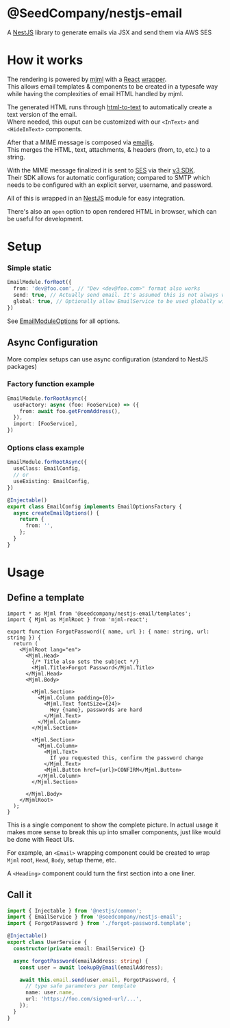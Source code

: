 # @SeedCompany/nestjs-email

A [NestJS](https://nestjs.com/) library to generate emails via JSX and send them via AWS SES

# How it works

The rendering is powered by [mjml](https://mjml.io/) with a [React](https://reactjs.org/)
[wrapper](https://github.com/wix-incubator/mjml-react).  
This allows email templates & components to be created in a typesafe way while having the
complexities of email HTML handled by mjml.

The generated HTML runs through [html-to-text](https://github.com/html-to-text/node-html-to-text)
to automatically create a text version of the email.  
Where needed, this ouput can be customized with our `<InText>` and `<HideInText>` components.

After that a MIME message is composed via [emailjs](http://github.com/eleith/emailjs.git).  
This merges the HTML, text, attachments, & headers (from, to, etc.) to a string.

With the MIME message finalized it is sent to [SES](https://aws.amazon.com/ses/) via their
[v3 SDK](https://github.com/aws/aws-sdk-js-v3/tree/main/clients/client-sesv2).  
Their SDK allows for automatic configuration; compared to SMTP which
needs to be configured with an explicit server, username, and password.

All of this is wrapped in an [NestJS](https://nestjs.com/) module for easy integration.

There's also an `open` option to open rendered HTML in browser, which can be useful for development.

# Setup

### Simple static
```ts
EmailModule.forRoot({
  from: 'dev@foo.com', // "Dev <dev@foo.com>" format also works
  send: true, // Actually send email. It's assumed this is not always wanted aka dev.
  global: true, // Optionally allow EmailService to be used globally without importing module
})
```

See [EmailModuleOptions](src/email.options.ts#L9-L16) for all options.

## Async Configuration
More complex setups can use async configuration (standard to NestJS packages)

### Factory function example
```ts
EmailModule.forRootAsync({
  useFactory: async (foo: FooService) => ({
    from: await foo.getFromAddress(),
  }),
  import: [FooService],
})
```
### Options class example
```ts
EmailModule.forRootAsync({
  useClass: EmailConfig,
  // or
  useExisting: EmailConfig,
})
```
```ts
@Injectable()
export class EmailConfig implements EmailOptionsFactory {
  async createEmailOptions() {
    return {
      from: '',
    };
  }
}
```

# Usage

## Define a template

```tsx
import * as Mjml from '@seedcompany/nestjs-email/templates';
import { Mjml as MjmlRoot } from 'mjml-react';

export function ForgotPassword({ name, url }: { name: string, url: string }) {
  return (
    <MjmlRoot lang="en">
      <Mjml.Head>
        {/* Title also sets the subject */}
        <Mjml.Title>Forgot Password</Mjml.Title>
      </Mjml.Head>
      <Mjml.Body>

        <Mjml.Section>
          <Mjml.Column padding={0}>
            <Mjml.Text fontSize={24}>
              Hey {name}, passwords are hard
            </Mjml.Text>
          </Mjml.Column>
        </Mjml.Section>

        <Mjml.Section>
          <Mjml.Column>
            <Mjml.Text>
              If you requested this, confirm the password change
            </Mjml.Text>
            <Mjml.Button href={url}>CONFIRM</Mjml.Button>
          </Mjml.Column>
        </Mjml.Section>

      </Mjml.Body>
    </MjmlRoot>
  );
}
```

This is a single component to show the complete picture. In actual usage
it makes more sense to break this up into smaller components, just like
would be done with React UIs.  

For example, an `<Email>` wrapping component could be created to wrap
`Mjml` root, `Head`, `Body`, setup theme, etc.  

A `<Heading>` component could turn the first section into a one liner.



## Call it

```ts
import { Injectable } from '@nestjs/common';
import { EmailService } from '@seedcompany/nestjs-email';
import { ForgotPassword } from './forgot-password.template';

@Injectable()
export class UserService {
  constructor(private email: EmailService) {}

  async forgotPassword(emailAddress: string) {
    const user = await lookupByEmail(emailAddress);

    await this.email.send(user.email, ForgotPassword, {
      // type safe parameters per template
      name: user.name,
      url: 'https://foo.com/signed-url/...',
    });
  }
}
```
